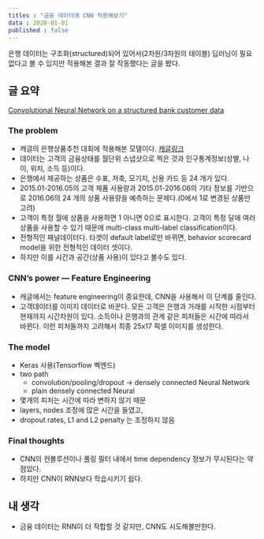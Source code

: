 ```yaml
---
titles : "금융 데이터에 CNN 적용해보기"
data : 2020-01-01
published : false
---
```





은행 데이터는 구조화(structured)되어 있어서(2차원/3차원의 테이블) 딥러닝이 필요없다고 볼 수 있지만 적용해본 결과 잘 작동했다는 글을 봤다.


## 글 요약
[Convolutional Neural Network on a structured bank customer data](https://towardsdatascience.com/convolutional-neural-network-on-a-structured-bank-customer-data-358e6b8aa759)
### The problem
- 캐글의 은행상품추천 대회에 적용해본 모델이다. [캐글링크](https://www.kaggle.com/c/santander-product-recommendation)
- 데이터는 고객의 금융상태를 월단위 스냅샷으로 찍은 것과 인구통계정보(성별, 나이, 위치, 소득 등)이다.
- 은행에서 제공하는 상품은 수표, 저축, 모기지, 신용 카드 등 24 개가 있다.
- 2015.01-2016.05의 고객 제품 사용량과 2015.01-2016.06의 기타 정보를 기반으로 2016.06의 24 개의 상품 사용량을 예측하는 문제다.(0에서 1로 변경된 상품만 고려)
- 고객이 특정 월에 상품을 사용하면 1 아니면 0으로 표시한다. 고객이 특정 달에 여러 상품을 사용할 수 있기 때문에 multi-class multi-label classification이다.
- 전형적인 패널데이터다. 타겟이 default label로만 바뀌면, behavior scorecard model을 위한 전형적인 데이터 셋이다. 
- 하지만 이를 시간과 공간(상품 사용)이 있다고 볼수도 있다.

### CNN’s power — Feature Engineering
- 캐글에서는 feature engineering이 중요한데, CNN을 사용해서 이 단계를 줄인다. 
- 고객데이터를 이미지 데이터로 바꾼다. 모든 고객은 은행과 거래를 시작한 시점부터 현재까지 시간차원이 있다. 소득이나 은행과의 관계 같은 피처들은 시간에 따라서 바뀐다. 
이런 피처들까지 고려해서 최종 25x17 픽셀 이미지를 생성한다. 

### The model
- Keras 사용(Tensorflow 벡엔드)
- two path
  - convolution/pooling/dropout -> densely connected Neural Network 
  - plain densely connected Neural
- 몇개의 피처는 시간에 따라 변하지 않기 때문
- layers, nodes 조정에 많은 시간을 들였고,
- dropout rates, L1 and L2 penalty 는 조정하지 않음

### Final thoughts
- CNN의 컨볼루션이나 풀링 필터 내에서 time dependency 정보가 무시된다는 약점있다.
- 하지만 CNN이 RNN보다 학습시키기 쉽다.



## 내 생각
- 금융 데이터는 RNN이 더 작합할 것 같지만, CNN도 시도해볼만한다.
